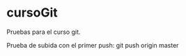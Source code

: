 cursoGit
========

Pruebas para el curso git.

Prueba de subida con el primer push:
    git push origin master

